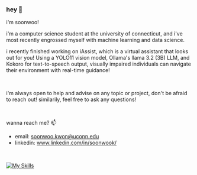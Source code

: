 ### hey 👋

i'm soonwoo! 

i'm a computer science student at the university of connecticut, and i've most recently engrossed myself with machine learning and data science.

i recently finished working on iAssist, which is a virtual assistant that looks out for you! Using a YOLO11 vision model, Ollama's llama 3.2 (3B) LLM, and Kokoro for text-to-speech output, visually impaired individuals can navigate their environment with real-time guidance!

<br />

i'm always open to help and advise on any topic or project, don't be afraid to reach out! similarily, feel free to ask any questions!

<br />

wanna reach me? 📫
- email: soonwoo.kwon@uconn.edu
- linkedin: www.linkedin.com/in/soonwook/
     

<br />

[![My Skills](https://skillicons.dev/icons?i=react,py,java,js,sklearn,tailwind)](https://skillicons.dev)

